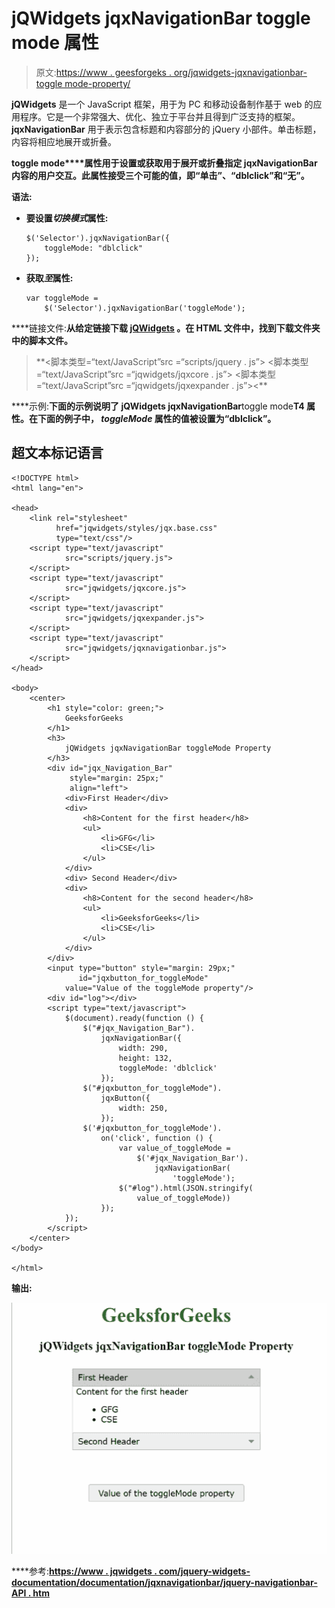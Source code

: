 # jQWidgets jqxNavigationBar toggle mode 属性

> 原文:[https://www . geesforgeks . org/jqwidgets-jqxnavigationbar-toggle mode-property/](https://www.geeksforgeeks.org/jqwidgets-jqxnavigationbar-togglemode-property/)

**jQWidgets** 是一个 JavaScript 框架，用于为 PC 和移动设备制作基于 web 的应用程序。它是一个非常强大、优化、独立于平台并且得到广泛支持的框架。 **jqxNavigationBar** 用于表示包含标题和内容部分的 jQuery 小部件。单击标题，内容将相应地展开或折叠。

**toggle mode****属性用于设置或获取用于展开或折叠指定 jqxNavigationBar 内容的用户交互。此属性接受三个可能的值，即“单击”、“dblclick”和“无”。**

****语法:****

*   **要设置*切换模式*属性:**

    ```
    $('Selector').jqxNavigationBar({ 
        toggleMode: "dblclick" 
    }); 
    ```

*   **获取*至*属性:**

    ```
    var toggleMode = 
        $('Selector').jqxNavigationBar('toggleMode');
    ```

****链接文件:**从给定链接下载 [jQWidgets](https://www.jqwidgets.com/download/) 。在 HTML 文件中，找到下载文件夹中的脚本文件。**

> <link rel="”stylesheet”" href="”jqwidgets/styles/jqx.base.css”" type="”text/css”"> **<脚本类型=“text/JavaScript”src =“scripts/jquery . js”></脚本>
> <脚本类型=“text/JavaScript”src =“jqwidgets/jqxcore . js”></脚本>
> <脚本类型=“text/JavaScript”src =“jqwidgets/jqxexpander . js”><**

****示例:**下面的示例说明了 jQWidgets jqxNavigationBar**toggle mode**T4 属性。在下面的例子中， ***toggleMode*** 属性的值被设置为“dblclick”。**

## **超文本标记语言**

```
<!DOCTYPE html>
<html lang="en">

<head>
    <link rel="stylesheet" 
          href="jqwidgets/styles/jqx.base.css" 
          type="text/css"/>
    <script type="text/javascript" 
            src="scripts/jquery.js">
    </script>
    <script type="text/javascript" 
            src="jqwidgets/jqxcore.js">
    </script>
    <script type="text/javascript" 
            src="jqwidgets/jqxexpander.js">
    </script>
    <script type="text/javascript" 
            src="jqwidgets/jqxnavigationbar.js">
    </script>
</head>

<body>
    <center>
        <h1 style="color: green;">
            GeeksforGeeks
        </h1>
        <h3>
            jQWidgets jqxNavigationBar toggleMode Property
        </h3>
        <div id="jqx_Navigation_Bar" 
             style="margin: 25px;" 
             align="left">
            <div>First Header</div>
            <div>
                <h8>Content for the first header</h8>
                <ul>
                    <li>GFG</li>
                    <li>CSE</li>
                </ul>
            </div>
            <div> Second Header</div>
            <div>
                <h8>Content for the second header</h8>
                <ul>
                    <li>GeeksforGeeks</li>
                    <li>CSE</li>
                </ul>
            </div>
        </div>
        <input type="button" style="margin: 29px;" 
               id="jqxbutton_for_toggleMode"
            value="Value of the toggleMode property"/>
        <div id="log"></div>
        <script type="text/javascript">
            $(document).ready(function () {
                $("#jqx_Navigation_Bar").
                    jqxNavigationBar({
                        width: 290,
                        height: 132,
                        toggleMode: 'dblclick'
                    });
                $("#jqxbutton_for_toggleMode").
                    jqxButton({
                        width: 250,
                    });
                $('#jqxbutton_for_toggleMode').
                    on('click', function () {
                        var value_of_toggleMode =
                            $('#jqx_Navigation_Bar').
                                jqxNavigationBar(
                                    'toggleMode');
                        $("#log").html(JSON.stringify(
                            value_of_toggleMode))
                    });
            });
        </script>
    </center>
</body>

</html>
```

****输出:****

**![](img/964a6bd8ddb8eb8a11c3cebfb595b225.png)**

****参考:**[https://www . jqwidgets . com/jquery-widgets-documentation/documentation/jqxnavigationbar/jquery-navigationbar-API . htm](https://www.jqwidgets.com/jquery-widgets-documentation/documentation/jqxnavigationbar/jquery-navigationbar-api.htm)**